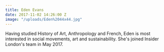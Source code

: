 ```yaml
---
title: Eden Evans
date: 2017-11-02 14:26:00 Z
image: "/uploads/Eden%2044x44.jpg"
---
```


Having studied History of Art, Anthropology and French, Eden is most interested in social movements, art and sustainability. She's joined Insider London's team in May 2017.